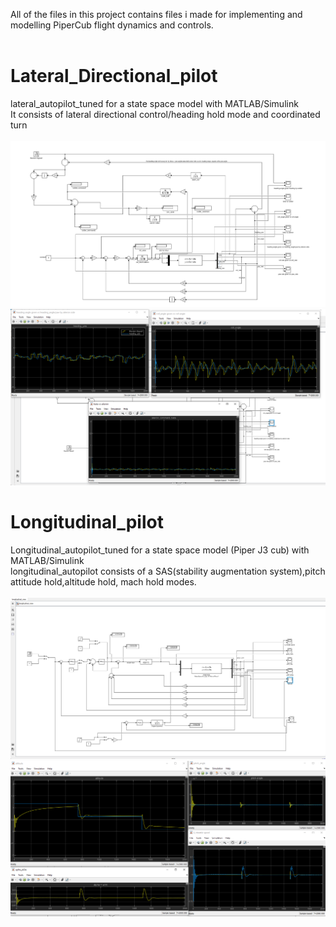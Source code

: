 All of the files in this project contains files i made for implementing and modelling PiperCub flight dynamics and controls.<br/>
<br/>
# Lateral_Directional_pilot
lateral_autopilot_tuned for a state space model with MATLAB/Simulink<br/>
It consists of lateral directional control/heading hold mode and coordinated turn<br/>
<br/>
![simulink_model](https://github.com/yuthikaxsagarage/Pipercub-AutoPilot-Simulink/blob/main/1.png)
![tracking_results](https://github.com/yuthikaxsagarage/Pipercub-AutoPilot-Simulink/blob/main/2.png)
<br/>
# Longitudinal_pilot
Longitudinal_autopilot_tuned for a state space model (Piper J3 cub) with MATLAB/Simulink<br/>
longitudinal_autopilot consists of a SAS(stability augmentation system),pitch attitude hold,altitude hold, mach hold modes.<br/>
<br/>
![simulink_model](https://github.com/yuthikaxsagarage/Pipercub-AutoPilot-Simulink/blob/main/4.png)
![tracking_results](https://github.com/yuthikaxsagarage/Pipercub-AutoPilot-Simulink/blob/main/5.png)
